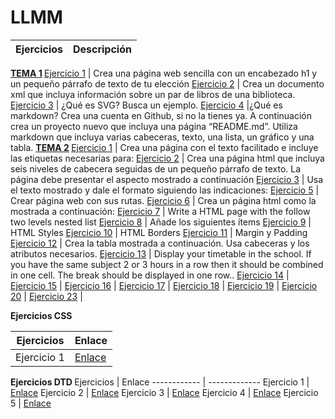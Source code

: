 # LLMM
Ejercicios | Descripción
------------ | -------------
<strong> [TEMA 1](https://github.com/abelmillandj/Ejercicios-LLMM/tree/master/Tema%201) </strong>
[Ejercicio 1](https://github.com/abelmillandj/LLMM/blob/master/Tema%201/Ejercicio%201.html) | Crea una página web sencilla con un encabezado h1 y un pequeño párrafo de texto de tu elección
[Ejercicio 2](https://github.com/abelmillandj/Ejercicios-LLMM/blob/master/Tema%201/Ejercicio%202%20tema%201.xml) | Crea un documento xml que incluya información sobre un par de libros de una biblioteca.
[Ejercicio 3](https://github.com/abelmillandj/LLMM/blob/master/Tema%201/Ejercicio3.md) | ¿Qué es SVG? Busca un ejemplo.
[Ejercicio 4](https://github.com/abelmillandj/LLMM/blob/master/Tema%201/Ejercicio%204.md) |¿Qué es markdown? Crea una cuenta en Github, si no la tienes ya. A continuación crea un proyecto nuevo que incluya una página “README.md”. Utiliza markdown que incluya varias cabeceras, texto, una lista, un gráfico y una tabla.
<strong> [TEMA 2](https://github.com/abelmillandj/Ejercicios-LLMM/tree/master/Tema%202) </strong>
[Ejercicio 1](https://github.com/abelmillandj/Ejercicios-LLMM/blob/master/Tema%202/Ejercicio%201.md) | Crea una página con el texto facilitado e incluye las etiquetas necesarias para:
[Ejercicio 2](https://github.com/abelmillandj/Ejercicios-LLMM/blob/master/Tema%202/Ejercicio%202.md) | Crea una página html que incluya seis niveles de cabecera seguidas de un pequeño párrafo de texto. La página debe presentar el aspecto mostrado a continuación
[Ejercicio 3](https://github.com/abelmillandj/Ejercicios-LLMM/blob/master/Tema%202/Ejercicio%203.md) | Usa el texto mostrado y dale el formato siguiendo las indicaciones:
[Ejercicio 5](https://github.com/abelmillandj/Ejercicios-LLMM/tree/master/Tema%202/ejerciciosllmm/tema2/ejercicio5/misitio.com) | Crear página web con sus rutas.
[Ejercicio 6](https://github.com/abelmillandj/Ejercicios-LLMM/blob/master/Tema%202/Ejercicio%206%20tema%202.html) | Crea un página html como la mostrada a continuación:
[Ejercicio 7](https://github.com/abelmillandj/Ejercicios-LLMM/blob/master/Tema%202/Ejercicio%207%20tema%202.html) | Write a HTML page with the follow two levels nested list 
[Ejercicio 8](https://github.com/abelmillandj/Ejercicios-LLMM/blob/master/Tema%202/Ejercicio%208%20tema%202.html) | Añade los siguientes ítems
[Ejercicio 9](https://github.com/abelmillandj/Ejercicios-LLMM/blob/master/Tema%202/Ejercicio%209%20tema%202.html) | HTML Styles
[Ejercicio 10](https://github.com/abelmillandj/Ejercicios-LLMM/blob/master/Tema%202/Ejercicio%2010%20tema%202.html) | HTML Borders
[Ejercicio 11](https://github.com/abelmillandj/Ejercicios-LLMM/blob/master/Tema%202/Ejercicio%2011%20tema%202.html) | Margin y Padding
[Ejercicio 12](https://github.com/abelmillandj/Ejercicios-LLMM/blob/master/Tema%202/Ejercicio%2012%20tema%202.html) | Crea la tabla mostrada a continuación. Usa cabeceras y los atributos necesarios.
[Ejercicio 13](https://github.com/abelmillandj/Ejercicios-LLMM/blob/master/Tema%202/Ejercicio%2013%20tema%202.html) | Display your  timetable in the school. If you have the same subject 2 or 3 hours in a row then it should be combined in one cell. The break should be displayed in one row..
[Ejercicio 14](https://github.com/abelmillandj/Ejercicios-LLMM/tree/master/Tema%202/Ejercicio%2014%20tema%202) |
[Ejercicio 15](https://github.com/abelmillandj/Ejercicios-LLMM/tree/master/Tema%202/Ejercicio%2015%20tema%202) |
[Ejercicio 16](https://github.com/abelmillandj/Ejercicios-LLMM/tree/master/Tema%202/Ejercicio%2016%20tema%202) |
[Ejercicio 17](https://github.com/abelmillandj/Ejercicios-LLMM/tree/master/Tema%202/Ejercicio%2017%20tema%202) |
[Ejercicio 18](https://github.com/abelmillandj/Ejercicios-LLMM/tree/master/Tema%202/Ejercicio%2018%20tema%202) |
[Ejercicio 19](https://github.com/abelmillandj/Ejercicios-LLMM/blob/master/Tema%202/Ejercicio%2019.html) |
[Ejercicio 20](https://github.com/abelmillandj/Ejercicios-LLMM/blob/master/Tema%202/Ejercicio%2020.html) | 
[Ejercicio 23](https://github.com/abelmillandj/Ejercicios-LLMM/blob/master/Tema%202/ejercicio%2023.html) | 

<strong> Ejercicios CSS </strong>

Ejercicios | Enlace
------------ | -------------
Ejercicio 1  | [Enlace](https://github.com/abelmillandj/Ejercicios-LLMM/blob/master/Tema%202/Ejercicios%20CSS/ejerciciocss%201.html)

<strong> Ejercicios DTD </strong>
Ejercicios | Enlace
------------ | -------------
Ejercicio 1 | [Enlace](https://github.com/abelmillandj/Ejercicios-LLMM/blob/master/Tema%203/Ejercicios%20DTD/ejercicio_1_abel_millan_rodriguez.xml)
Ejercicio 2 | [Enlace](https://github.com/abelmillandj/Ejercicios-LLMM/blob/master/Tema%203/Ejercicios%20DTD/ejercicio_2_abel_millan_rodriguez.xml)
Ejercicio 3 | [Enlace](https://github.com/abelmillandj/Ejercicios-LLMM/blob/master/Tema%203/Ejercicios%20DTD/ejercicio_3_abel_millan_rodriguez.xml)
Ejercicio 4 | [Enlace](https://github.com/abelmillandj/Ejercicios-LLMM/blob/master/Tema%203/Ejercicios%20DTD/ejercicio_4_abel_millan_rodriguez.xml)
Ejercicio 5 | [Enlace](https://github.com/abelmillandj/Ejercicios-LLMM/blob/master/Tema%203/Ejercicios%20DTD/ejercicio_5_abel_millan_rodriguez.xml)
